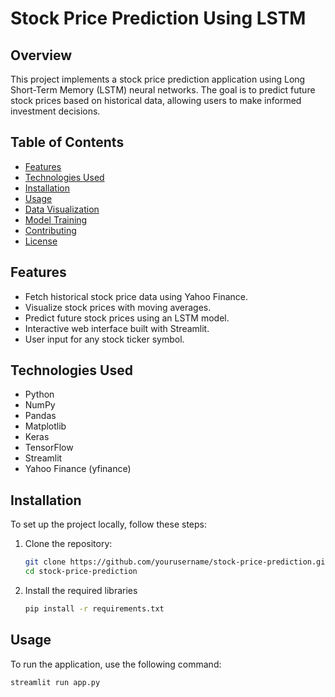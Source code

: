 # Stock Price Prediction Using LSTM

## Overview
This project implements a stock price prediction application using Long Short-Term Memory (LSTM) neural networks. The goal is to predict future stock prices based on historical data, allowing users to make informed investment decisions.

## Table of Contents
- [Features](#features)
- [Technologies Used](#technologies-used)
- [Installation](#installation)
- [Usage](#usage)
- [Data Visualization](#data-visualization)
- [Model Training](#model-training)
- [Contributing](#contributing)
- [License](#license)

## Features
- Fetch historical stock price data using Yahoo Finance.
- Visualize stock prices with moving averages.
- Predict future stock prices using an LSTM model.
- Interactive web interface built with Streamlit.
- User input for any stock ticker symbol.

## Technologies Used
- Python
- NumPy
- Pandas
- Matplotlib
- Keras
- TensorFlow
- Streamlit
- Yahoo Finance (yfinance)

## Installation
To set up the project locally, follow these steps:

1. Clone the repository:
   ```bash
   git clone https://github.com/yourusername/stock-price-prediction.git
   cd stock-price-prediction
2. Install the required libraries
   ```bash
   pip install -r requirements.txt

## Usage
To run the application, use the following command:
```bash
streamlit run app.py

